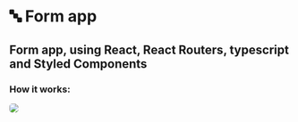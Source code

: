 🔤 Form app
=========================

Form app, using React, React Routers, typescript and Styled Components
---------------------------

### How it works: 

<img  style="border-radius: 5px" src="./screenshots/github/form.gif">
